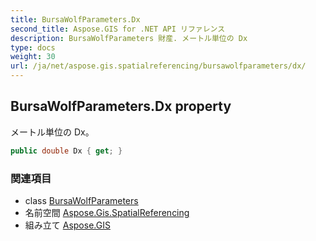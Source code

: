 ```yaml
---
title: BursaWolfParameters.Dx
second_title: Aspose.GIS for .NET API リファレンス
description: BursaWolfParameters 財産. メートル単位の Dx
type: docs
weight: 30
url: /ja/net/aspose.gis.spatialreferencing/bursawolfparameters/dx/
---
```

## BursaWolfParameters.Dx property

メートル単位の Dx。

```csharp
public double Dx { get; }
```

### 関連項目

* class [BursaWolfParameters](../)
* 名前空間 [Aspose.Gis.SpatialReferencing](../../bursawolfparameters/)
* 組み立て [Aspose.GIS](../../../)


